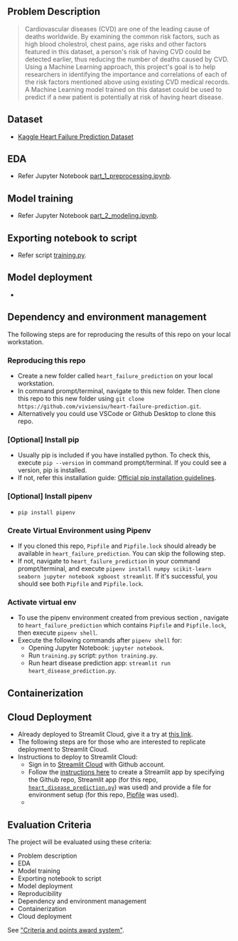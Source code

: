 ## Problem Description
> Cardiovascular diseases (CVD) are one of the leading cause of deaths worldwide. By examining the common risk factors, such as high blood cholestrol, chest pains, age risks and other factors featured in this dataset, a person's risk of having CVD could be detected earlier, thus reducing the number of deaths caused by CVD.
> Using a Machine Learning approach, this project's goal is to help researchers in identifying the importance and correlations of each of the risk factors mentioned above using existing CVD medical records. A Machine Learning model trained on this dataset could be used to predict if a new patient is potentially at risk of having heart disease.

## Dataset
* [Kaggle Heart Failure Prediction Dataset](https://www.kaggle.com/datasets/fedesoriano/heart-failure-prediction/)

## EDA
* Refer Jupyter Notebook [part_1_preprocessing.ipynb](https://github.com/viviensiu/heart-failure-prediction/blob/main/notebook/part_1_preprocessing.ipynb).

## Model training
* Refer Jupyter Notebook [part_2_modeling.ipynb](https://github.com/viviensiu/heart-failure-prediction/blob/main/notebook/part_2_modeling.ipynb).

## Exporting notebook to script
* Refer script [training.py](https://github.com/viviensiu/heart-failure-prediction/blob/main/training.py).

## Model deployment
* 

## Dependency and environment management
The following steps are for reproducing the results of this repo on your local workstation.

### Reproducing this repo
* Create a new folder called `heart_failure_prediction` on your local workstation.
* In command prompt/terminal, navigate to this new folder. Then clone this repo to this new folder using `git clone https://github.com/viviensiu/heart-failure-prediction.git`. 
* Alternatively you could use VSCode or Github Desktop to clone this repo.

### [Optional] Install pip
* Usually pip is included if you have installed python. To check this, execute `pip --version` in command prompt/terminal. If you could see a version, pip is installed.
* If not, refer this installation guide: [Official pip installation guidelines](https://pip.pypa.io/en/stable/installation/).

### [Optional] Install pipenv
* `pip install pipenv`

### Create Virtual Environment using Pipenv
* If you cloned this repo, `Pipfile` and `Pipfile.lock` should already be available in `heart_failure_prediction`. You can skip the following step.
* If not, navigate to `heart_failure_prediction` in your command prompt/terminal, and execute `pipenv install numpy scikit-learn seaborn jupyter notebook xgboost streamlit`. If it's successful, you should see both `Pipfile` and `Pipfile.lock`.

### Activate virtual env
* To use the pipenv environment created from previous section , navigate to `heart_failure_prediction` which contains `Pipfile` and `Pipfile.lock`, then execute `pipenv shell`.
* Execute the following commands after `pipenv shell` for:
    * Opening Jupyter Notebook: `jupyter notebook`.
    * Run `training.py` script: `python training.py`.
    * Run heart disease prediction app: `streamlit run heart_disease_prediction.py`.

## Containerization

## Cloud Deployment
* Already deployed to Streamlit Cloud, give it a try at [this link](https://heart-vs.streamlit.app/).
* The following steps are for those who are interested to replicate deployment to Streamlit Cloud.
* Instructions to deploy to Streamlit Cloud:
    * Sign in to [Streamlit Cloud](https://streamlit.io/cloud) with Github account.
    * Follow the [instructions here](https://docs.streamlit.io/deploy/streamlit-community-cloud/deploy-your-app) to create a Streamlit app by specifying the Github repo, Streamlit app (for this repo, [`heart_disease_prediction.py`](https://github.com/viviensiu/heart-failure-prediction/blob/main/heart_disease_prediction.py)) was used) and provide a file for environment setup (for this repo, [Pipfile](https://github.com/viviensiu/heart-failure-prediction/blob/main/Pipfile) was used).
    * 

## Evaluation Criteria
The project will be evaluated using these criteria:
* Problem description
* EDA
* Model training
* Exporting notebook to script
* Model deployment
* Reproducibility
* Dependency and environment management
* Containerization
* Cloud deployment

See ["Criteria and points award system"](https://docs.google.com/spreadsheets/d/e/2PACX-1vQCwqAtkjl07MTW-SxWUK9GUvMQ3Pv_fF8UadcuIYLgHa0PlNu9BRWtfLgivI8xSCncQs82HDwGXSm3/pubhtml).